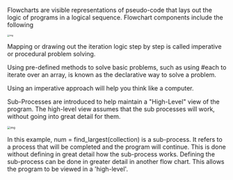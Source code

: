 Flowcharts are visible representations of pseudo-code that lays out the logic of programs in a logical sequence. 
Flowchart components include the following 

<img src="https://d1b1wr57ag5rdp.cloudfront.net/images/flowchart_components.jpg" alt="img" style="zoom: 33%;" />

Mapping or drawing out the iteration logic step by step is called imperative or procedural problem solving. 

Using pre-defined methods to solve basic problems, such as using #each to iterate over an array, is known as the declarative way to solve a problem. 

Using an imperative approach will help you think like a computer.



Sub-Processes are introduced to help maintain a "High-Level" view of the program. The high-level view assumes that the sub processes will work, without going into great detail for them. 

<img src="https://d1b1wr57ag5rdp.cloudfront.net/images/flowchart_example.jpeg" alt="img" style="zoom:45%;" />

In this example, num = find_largest(collection) is a sub-process. It refers to a process that will be completed and the program will continue. This is done without defining in great detail how the sub-process works. Defining the sub-process can be done in greater detail in another flow chart. This allows the program to be viewed in a 'high-level'. 

